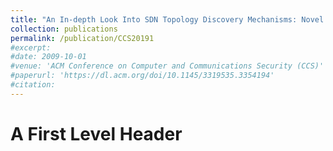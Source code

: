 ```yaml
---
title: "An In-depth Look Into SDN Topology Discovery Mechanisms: Novel Attacks and Practical Countermeasures"
collection: publications
permalink: /publication/CCS20191
#excerpt:
#date: 2009-10-01
#venue: 'ACM Conference on Computer and Communications Security (CCS)'
#paperurl: 'https://dl.acm.org/doi/10.1145/3319535.3354194'
#citation:
---
```


A First Level Header
====================
